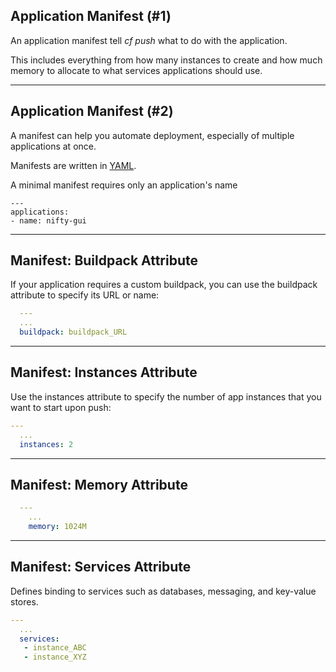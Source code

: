 ## Application Manifest (#1)

An application manifest tell _cf push_ what to do with the application.

This includes everything from how many instances to create and how much memory to allocate to what services applications should use.

---

## Application Manifest (#2)

A manifest can help you automate deployment, especially of multiple applications at once.

Manifests are written in [YAML](http://yaml.org).


A minimal manifest requires only an application's name

```
---
applications:
- name: nifty-gui
```

---

## Manifest: Buildpack Attribute

If your application requires a custom buildpack, you can use the buildpack attribute to specify its URL or name:

```yaml
  ---
  ...
  buildpack: buildpack_URL
```

---

## Manifest: Instances Attribute

Use the instances attribute to specify the number of app instances that you want to start upon push:


```yaml
---
  ...
  instances: 2
```

---

## Manifest: Memory Attribute

```yaml
  ---
    ...
    memory: 1024M
```

---

## Manifest: Services Attribute

Defines binding to services such as databases, messaging, and key-value stores.

```yaml
---
  ...
  services:
   - instance_ABC
   - instance_XYZ
```

